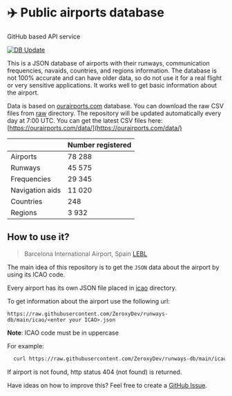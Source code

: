 # ✈️ Public airports database

GitHub based API service

[![DB Update](https://github.com/ZeroxyDev/runways-db/actions/workflows/db-update.yml/badge.svg?branch=main)](https://github.com/ZeroxyDev/runways-db/actions/workflows/db-update.yml)

This is a JSON database of airports with their runways, communication frequencies, navaids, countries, and regions information. The database is not 100% accurate and can have older data, so do not use it for a real flight or very sensitive applications. It works well to get basic information about the airport.

Data is based on [ourairports.com](https://ourairports.com/) database. You can download the raw CSV files from [raw](https://github.com/ZeroxyDev/runways-db/tree/main/raw) directory.
The repository will be updated automatically every day at 7:00 UTC. You can get the latest CSV files here: [https://ourairports.com/data/](https://ourairports.com/data/)

|                 | Number registered |
| --------------- | ----------------- |
| Airports        | 78 288            |
| Runways         | 45 575            |
| Frequencies     | 29 345            |
| Navigation aids | 11 020            |
| Countries       | 248               |
| Regions         | 3 932             |

## How to use it?

> Barcelona International Airport, Spain [LEBL](https://github.com/ZeroxyDev/runways-db/blob/main/icao/LEBL.json)

The main idea of this repository is to get the `JSON` data about the airport by using its ICAO code.

Every airport has its own JSON file placed in [icao](https://github.com/ZeroxyDev/runways-db/tree/main/icao) directory.

To get information about the airport use the following url:

`https://raw.githubusercontent.com/ZeroxyDev/runways-db/main/icao/<enter your ICAO>.json`

**Note**: ICAO code must be in uppercase

For example:

```bash
  curl https://raw.githubusercontent.com/ZeroxyDev/runways-db/main/icao/ENHD.json
```

If airport is not found, http status 404 (not found) is returned.

Have ideas on how to improve this? Feel free to create a [GitHub Issue](https://github.com/ZeroxyDev/airports-db/issues).


